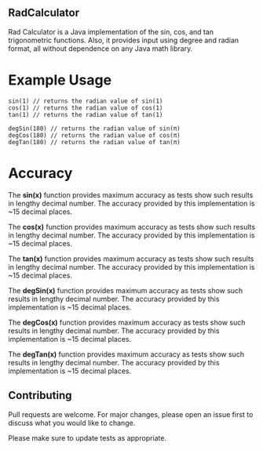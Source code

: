 ## RadCalculator

Rad Calculator is a Java implementation of the sin, cos, and tan trigonometric functions.
Also, it provides input using degree and radian format, all without dependence on any Java math library.

# Example Usage

``` 
sin(1) // returns the radian value of sin(1)
cos(1) // returns the radian value of cos(1)
tan(1) // returns the radian value of tan(1)

degSin(180) // returns the radian value of sin(π)
degCos(180) // returns the radian value of cos(π)
degTan(180) // returns the radian value of tan(π)
```

# Accuracy

The **sin(x)** function provides maximum accuracy as tests show such results in lengthy decimal number.
The accuracy provided by this implementation is ~15 decimal places.

The **cos(x)** function provides maximum accuracy as tests show such results in lengthy decimal number.
The accuracy provided by this implementation is ~15 decimal places.

The **tan(x)** function provides maximum accuracy as tests show such results in lengthy decimal number.
The accuracy provided by this implementation is ~15 decimal places.

The **degSin(x)** function provides maximum accuracy as tests show such results in lengthy decimal number.
The accuracy provided by this implementation is ~15 decimal places.

The **degCos(x)** function provides maximum accuracy as tests show such results in lengthy decimal number.
The accuracy provided by this implementation is ~15 decimal places.

The **degTan(x)** function provides maximum accuracy as tests show such results in lengthy decimal number.
The accuracy provided by this implementation is ~15 decimal places.

## Contributing

Pull requests are welcome. For major changes, please open an issue first to discuss what you would like to change.

Please make sure to update tests as appropriate.
